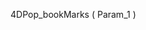 ﻿<!----------------------------------------------------4DPop_bookMarks ( Param_1 ) -> Param_1 (Pointer)-->4DPop_bookMarks ( Param_1 )